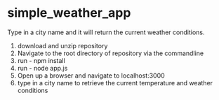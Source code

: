 # simple_weather_app
Type in a city name and it will return the current weather conditions.

1. download and unzip repository
2. Navigate to the root directory of repository via the commandline
3. run - npm install
4. run - node app.js
5. Open up a browser and navigate to localhost:3000
6. type in a city name to retrieve the current temperature and weather conditions
